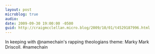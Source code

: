 ```yaml
---
layout: post
microblog: true
audio: 
date: 2009-09-30 19:00:00 -0500
guid: http://craigmcclellan.micro.blog/2009/10/01/t4529187996.html
---
```

In keeping with @namechain's rapping theologians theme: Marky Mark Driscoll. #namechain
